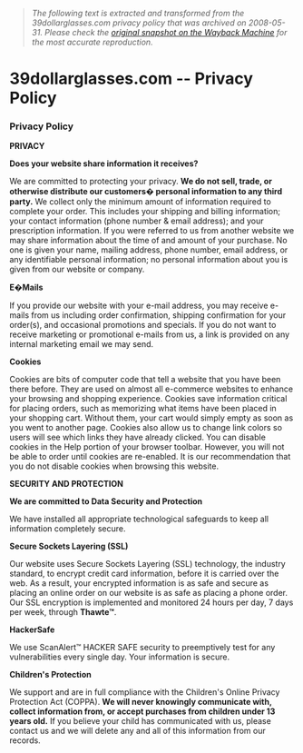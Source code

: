 > *The following text is extracted and transformed from the 39dollarglasses.com privacy policy that was archived on 2008-05-31. Please check the [original snapshot on the Wayback Machine](https://web.archive.org/web/20080531134845id_/http%3A//www.39dollarglasses.com/privacy_policy.html) for the most accurate reproduction.*

# 39dollarglasses.com -- Privacy Policy

###  Privacy Policy 

  
**PRIVACY**

**Does your website share information it receives?**

We are committed to protecting your privacy. **We do not sell, trade, or otherwise distribute our customers� personal information to any third party.** We collect only the minimum amount of information required to complete your order. This includes your shipping and billing information; your contact information (phone number & email address); and your prescription information. If you were referred to us from another website we may share information about the time of and amount of your purchase. No one is given your name, mailing address, phone number, email address, or any identifiable personal information; no personal information about you is given from our website or company. 

**E�Mails**

If you provide our website with your e-mail address, you may receive e-mails from us including order confirmation, shipping confirmation for your order(s), and occasional promotions and specials. If you do not want to receive marketing or promotional e-mails from us, a link is provided on any internal marketing email we may send. 

**Cookies**

Cookies are bits of computer code that tell a website that you have been there before. They are used on almost all e-commerce websites to enhance your browsing and shopping experience. Cookies save information critical for placing orders, such as memorizing what items have been placed in your shopping cart. Without them, your cart would simply empty as soon as you went to another page. Cookies also allow us to change link colors so users will see which links they have already clicked. You can disable cookies in the Help portion of your browser toolbar. However, you will not be able to order until cookies are re-enabled. It is our recommendation that you do not disable cookies when browsing this website. 

**SECURITY AND PROTECTION**

**We are committed to Data Security and Protection**

We have installed all appropriate technological safeguards to keep all information completely secure. 

**Secure Sockets Layering (SSL)**

Our website uses Secure Sockets Layering (SSL) technology, the industry standard, to encrypt credit card information, before it is carried over the web. As a result, your encrypted information is as safe and secure as placing an online order on our website is as safe as placing a phone order. Our SSL encryption is implemented and monitored 24 hours per day, 7 days per week, through **Thawte™**. 

**HackerSafe**

We use ScanAlert™ HACKER SAFE security to preemptively test for any vulnerabilities every single day. Your information is secure. 

**Children's Protection**

We support and are in full compliance with the Children's Online Privacy Protection Act (COPPA). **We will never knowingly communicate with, collect information from, or accept purchases from children under 13 years old.** If you believe your child has communicated with us, please contact us and we will delete any and all of this information from our records. 
